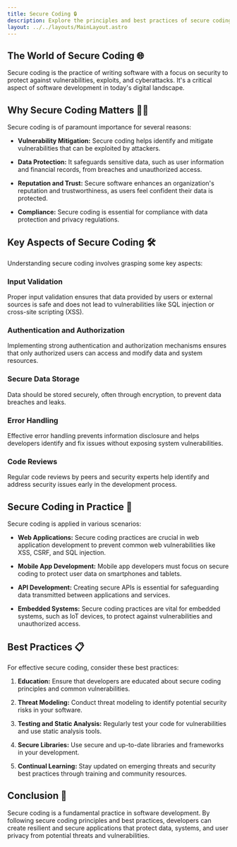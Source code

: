 ```yaml
---
title: Secure Coding 🔒
description: Explore the principles and best practices of secure coding to build resilient and secure software applications.
layout: ../../layouts/MainLayout.astro
---
```


## The World of Secure Coding 🌐

Secure coding is the practice of writing software with a focus on security to protect against vulnerabilities, exploits, and cyberattacks. It's a critical aspect of software development in today's digital landscape.

## Why Secure Coding Matters 🕵️‍♂️

Secure coding is of paramount importance for several reasons:

- **Vulnerability Mitigation:** Secure coding helps identify and mitigate vulnerabilities that can be exploited by attackers.

- **Data Protection:** It safeguards sensitive data, such as user information and financial records, from breaches and unauthorized access.

- **Reputation and Trust:** Secure software enhances an organization's reputation and trustworthiness, as users feel confident their data is protected.

- **Compliance:** Secure coding is essential for compliance with data protection and privacy regulations.

## Key Aspects of Secure Coding 🛠

Understanding secure coding involves grasping some key aspects:

### Input Validation

Proper input validation ensures that data provided by users or external sources is safe and does not lead to vulnerabilities like SQL injection or cross-site scripting (XSS).

### Authentication and Authorization

Implementing strong authentication and authorization mechanisms ensures that only authorized users can access and modify data and system resources.

### Secure Data Storage

Data should be stored securely, often through encryption, to prevent data breaches and leaks.

### Error Handling

Effective error handling prevents information disclosure and helps developers identify and fix issues without exposing system vulnerabilities.

### Code Reviews

Regular code reviews by peers and security experts help identify and address security issues early in the development process.

## Secure Coding in Practice 🔐

Secure coding is applied in various scenarios:

- **Web Applications:** Secure coding practices are crucial in web application development to prevent common web vulnerabilities like XSS, CSRF, and SQL injection.

- **Mobile App Development:** Mobile app developers must focus on secure coding to protect user data on smartphones and tablets.

- **API Development:** Creating secure APIs is essential for safeguarding data transmitted between applications and services.

- **Embedded Systems:** Secure coding practices are vital for embedded systems, such as IoT devices, to protect against vulnerabilities and unauthorized access.

## Best Practices 📋

For effective secure coding, consider these best practices:

1. **Education:** Ensure that developers are educated about secure coding principles and common vulnerabilities.

2. **Threat Modeling:** Conduct threat modeling to identify potential security risks in your software.

3. **Testing and Static Analysis:** Regularly test your code for vulnerabilities and use static analysis tools.

4. **Secure Libraries:** Use secure and up-to-date libraries and frameworks in your development.

5. **Continual Learning:** Stay updated on emerging threats and security best practices through training and community resources.

## Conclusion 🚀

Secure coding is a fundamental practice in software development. By following secure coding principles and best practices, developers can create resilient and secure applications that protect data, systems, and user privacy from potential threats and vulnerabilities.
